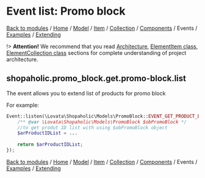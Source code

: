 # Event list: Promo block

[Back to modules](modules/home.md)
/ [Home](modules/promo-block/home.md)
/ [Model](modules/promo-block/model/model.md)
/ [Item](modules/promo-block/item/item.md)
/ [Collection](modules/promo-block/collection/collection.md)
/ [Components](modules/promo-block/component/component.md)
/ Events
/ [Examples](modules/promo-block/examples/examples.md)
/ [Extending](modules/promo-block/extending/extending.md)

!> **Attention!**  We recommend that you read [Architecture](home.md#architecture), [ElementItem class](item-class/item-class.md),
[ElementCollection class](collection-class/collection-class.md) sections for complete understanding of  project architecture.

## **shopaholic.promo_block.get.promo-block.list**

The event allows you to extend list of products for promo block

For example:
```php
Event::listen(\Lovata\Shopaholic\Models\PromoBlock::EVENT_GET_PRODUCT_LIST, function($obPromoBlock) {
    /** @var \Lovata\Shopaholic\Models\PromoBlock $obPromoBlock */
    //to get produt ID list with using $obPromoBlock object
    $arProductIDList = ...
    
    return $arProductIDList;
});
```

[Back to modules](modules/home.md)
/ [Home](modules/promo-block/home.md)
/ [Model](modules/promo-block/model/model.md)
/ [Item](modules/promo-block/item/item.md)
/ [Collection](modules/promo-block/collection/collection.md)
/ [Components](modules/promo-block/component/component.md)
/ Events
/ [Examples](modules/promo-block/examples/examples.md)
/ [Extending](modules/promo-block/extending/extending.md)